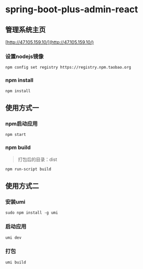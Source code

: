 # spring-boot-plus-admin-react

## 管理系统主页
[http://47.105.159.10/](http://47.105.159.10/)

### 设置nodejs镜像
```text
npm config set registry https://registry.npm.taobao.org
```

### npm install
```text
npm install
```

## 使用方式一
### npm启动应用
```text
npm start
```

### npm build
> 打包后的目录：dist
```text
npm run-script build
```

## 使用方式二
### 安装umi
```text
sudo npm install -g umi
```

### 启动应用
```text
umi dev
```

### 打包
```text
umi build
```



